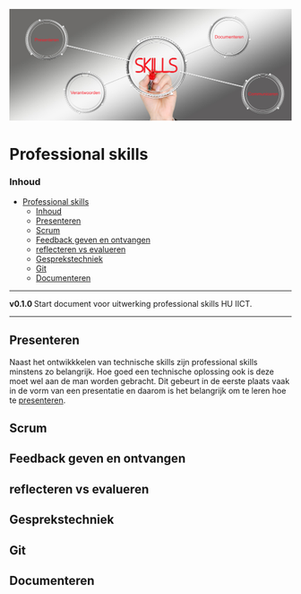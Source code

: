 ![logo](../Skills/img/Skills.png) [](logo-id)

# Professional skills[](title-id)

### Inhoud[](toc-id)

- [Professional skills](#professional-skills)
    - [Inhoud](#inhoud)
  - [Presenteren](#presenteren)
  - [Scrum](#scrum)
  - [Feedback geven en ontvangen](#feedback-geven-en-ontvangen)
  - [reflecteren vs evalueren](#reflecteren-vs-evalueren)
  - [Gesprekstechniek](#gesprekstechniek)
  - [Git](#git)
  - [Documenteren](#documenteren)

---

**v0.1.0 [](version-id)** Start document voor uitwerking professional skills HU IICT[](author-id).

---

## Presenteren

Naast het ontwikkkelen van technische skills zijn professional skills minstens zo belangrijk. Hoe goed een technische oplossing ook is deze moet wel aan de man worden gebracht. Dit gebeurt in de eerste plaats vaak in de vorm van een presentatie en daarom is het belangrijk om te leren hoe te [presenteren](../skills/presenteren/README.md).

## Scrum

## Feedback geven en ontvangen

## reflecteren vs evalueren 

## Gesprekstechniek 

## Git 

## Documenteren








